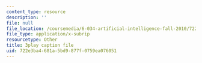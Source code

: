 ```yaml
---
content_type: resource
description: ''
file: null
file_location: /coursemedia/6-034-artificial-intelligence-fall-2010/722e3ba4681a5bd9877f0759ea076051_XPEJg_6Cg6o.vtt
file_type: application/x-subrip
resourcetype: Other
title: 3play caption file
uid: 722e3ba4-681a-5bd9-877f-0759ea076051
---
```

